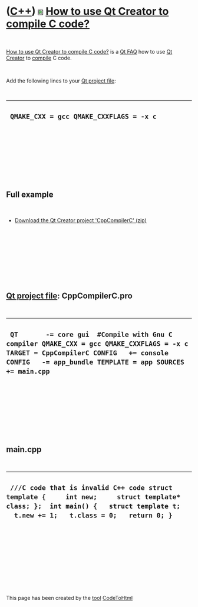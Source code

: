 
 

 

 

 

 

([C++](Cpp.md)) ![Qt Creator](PicQtCreator.png) [How to use Qt Creator to compile C code?](CppCompilerC.md)
=============================================================================================================

 

[How to use Qt Creator to compile C code?](CppCompilerC.md) is a [Qt
FAQ](CppQtFaq.md) how to use [Qt Creator](CppQtCreator.md) to
[compile](CppCompile.md) C code.

 

Add the following lines to your [Qt project file](CppQtProjectFile.md):

 

  ------------------------------------------
  ` QMAKE_CXX = gcc QMAKE_CXXFLAGS = -x c`
  ------------------------------------------

 

 

 

 

 

Full example
------------

 

-   [Download the Qt Creator project
    'CppCompilerC' (zip)](CppCompilerC.zip)

 

 

 

 

 

[Qt project file](CppQtProjectFile.md): CppCompilerC.pro
---------------------------------------------------------

 

  --------------------------------------------------------------------------------------------------------------------------------------------------------------------------------------------------
  ` QT       -= core gui  #Compile with Gnu C compiler QMAKE_CXX = gcc QMAKE_CXXFLAGS = -x c  TARGET = CppCompilerC CONFIG   += console CONFIG   -= app_bundle TEMPLATE = app SOURCES += main.cpp`
  --------------------------------------------------------------------------------------------------------------------------------------------------------------------------------------------------

 

 

 

 

 

main.cpp
--------

 

  -----------------------------------------------------------------------------------------------------------------------------------------------------------------------------------
  ` ///C code that is invalid C++ code struct template {     int new;     struct template* class; };  int main() {   struct template t;   t.new += 1;   t.class = 0;   return 0; }`
  -----------------------------------------------------------------------------------------------------------------------------------------------------------------------------------

 

 

 

 

 

 

This page has been created by the [tool](Tools.md)
[CodeToHtml](ToolCodeToHtml.md)
